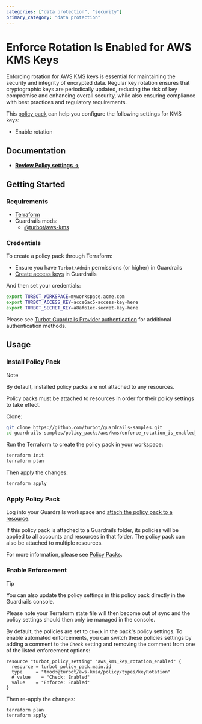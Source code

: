 ```yaml
---
categories: ["data protection", "security"]
primary_category: "data protection"
---
```


# Enforce Rotation Is Enabled for AWS KMS Keys

Enforcing rotation for AWS KMS keys is essential for maintaining the security and integrity of encrypted data. Regular key rotation ensures that cryptographic keys are periodically updated, reducing the risk of key compromise and enhancing overall security, while also ensuring compliance with best practices and regulatory requirements.

This [policy pack](https://turbot.com/guardrails/docs/concepts/policy-packs) can help you configure the following settings for KMS keys:

- Enable rotation

## Documentation

- **[Review Policy settings →](https://hub.guardrails.turbot.com/policy-packs/aws_kms_enforce_rotation_is_enabled_for_keys/settings)**

## Getting Started

### Requirements

- [Terraform](https://developer.hashicorp.com/terraform/install)
- Guardrails mods:
  - [@turbot/aws-kms](https://hub.guardrails.turbot.com/mods/aws/mods/aws-kms)

### Credentials

To create a policy pack through Terraform:

- Ensure you have `Turbot/Admin` permissions (or higher) in Guardrails
- [Create access keys](https://turbot.com/guardrails/docs/guides/iam/access-keys#generate-a-new-guardrails-api-access-key) in Guardrails

And then set your credentials:

```sh
export TURBOT_WORKSPACE=myworkspace.acme.com
export TURBOT_ACCESS_KEY=acce6ac5-access-key-here
export TURBOT_SECRET_KEY=a8af61ec-secret-key-here
```

Please see [Turbot Guardrails Provider authentication](https://registry.terraform.io/providers/turbot/turbot/latest/docs#authentication) for additional authentication methods.

## Usage

### Install Policy Pack

> [!NOTE]
> By default, installed policy packs are not attached to any resources.
>
> Policy packs must be attached to resources in order for their policy settings to take effect.

Clone:

```sh
git clone https://github.com/turbot/guardrails-samples.git
cd guardrails-samples/policy_packs/aws/kms/enforce_rotation_is_enabled_for_keys
```

Run the Terraform to create the policy pack in your workspace:

```sh
terraform init
terraform plan
```

Then apply the changes:

```sh
terraform apply
```

### Apply Policy Pack

Log into your Guardrails workspace and [attach the policy pack to a resource](https://turbot.com/guardrails/docs/guides/policy-packs#attach-a-policy-pack-to-a-resource).

If this policy pack is attached to a Guardrails folder, its policies will be applied to all accounts and resources in that folder. The policy pack can also be attached to multiple resources.

For more information, please see [Policy Packs](https://turbot.com/guardrails/docs/concepts/policy-packs).

### Enable Enforcement

> [!TIP]
> You can also update the policy settings in this policy pack directly in the Guardrails console.
>
> Please note your Terraform state file will then become out of sync and the policy settings should then only be managed in the console.

By default, the policies are set to `Check` in the pack's policy settings. To enable automated enforcements, you can switch these policies settings by adding a comment to the `Check` setting and removing the comment from one of the listed enforcement options:

```hcl
resource "turbot_policy_setting" "aws_kms_key_rotation_enabled" {
  resource = turbot_policy_pack.main.id
  type     = "tmod:@turbot/aws-kms#/policy/types/keyRotation"
  # value    = "Check: Enabled"
  value    = "Enforce: Enabled"
}
```

Then re-apply the changes:

```sh
terraform plan
terraform apply
```
